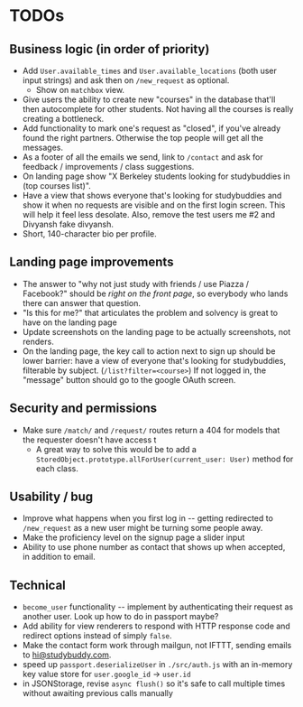 # TODOs

## Business logic (in order of priority)

- Add `User.available_times` and `User.available_locations` (both user input strings) and ask then on `/new_request` as optional.
  - Show on `matchbox` view.
- Give users the ability to create new "courses" in the database that'll then autocomplete for other students. Not having all the courses is really creating a bottleneck.
- Add functionality to mark one's request as "closed", if you've already found the right partners. Otherwise the top people will get all the messages.
- As a footer of all the emails we send, link to `/contact` and ask for feedback / improvements / class suggestions.
- On landing page show "X Berkeley students looking for studybuddies in (top courses list)".
- Have a view that shows everyone that's looking for studybuddies and show it when no requests are visible and on the first login screen. This will help it feel less desolate. Also, remove the test users me #2 and Divyansh fake divyansh.
- Short, 140-character bio per profile.

## Landing page improvements

- The answer to "why not just study with friends / use Piazza / Facebook?" should be _right on the front page_, so everybody who lands there can answer that question.
- "Is this for me?" that articulates the problem and solvency is great to have on the landing page
- Update screenshots on the landing page to be actually screenshots, not renders.
- On the landing page, the key call to action next to sign up should be lower barrier: have a view of everyone that's looking for studybuddies, filterable by subject. (`/list?filter=<course>`) If not logged in, the "message" button should go to the google OAuth screen.

## Security and permissions
- Make sure `/match/` and `/request/` routes return a 404 for models that the requester doesn't have access t
    - A great way to solve this would be to add a `StoredObject.prototype.allForUser(current_user: User)` method for each class.

## Usability / bug

- Improve what happens when you first log in -- getting redirected to `/new_request` as a new user might be turning some people away.
- Make the proficiency level on the signup page a slider input
- Ability to use phone number as contact that shows up when accepted, in addition to email.

## Technical

- `become_user` functionality -- implement by authenticating their request as another user. Look up how to do in passport maybe?
- Add ability for view renderers to respond with HTTP response code and redirect options instead of simply `false`.
- Make the contact form work through mailgun, not IFTTT, sending emails to hi@studybuddy.com.
- speed up `passport.deserializeUser` in `./src/auth.js` with an in-memory key value store for `user.google_id` -> `user.id`
- in JSONStorage, revise `async flush()` so it's safe to call multiple times without awaiting previous calls manually


